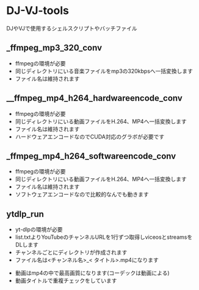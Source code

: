 # DJ-VJ-tools

DJやVJで使用するシェルスクリプトやバッチファイル


## \_ffmpeg\_mp3\_320\_conv

- ffmpegの環境が必要
- 同じディレクトリにいる音楽ファイルをmp3の320kbpsへ一括変換します
- ファイル名は維持されます



## \_\_ffmpeg\_mp4\_h264\_hardwareencode\_conv

- ffmpegの環境が必要
- 同じディレクトリにいる動画ファイルをH.264、MP4へ一括変換します
- ファイル名は維持されます
- ハードウェアエンコードなのでCUDA対応のグラボが必要です



## \_ffmpeg\_mp4\_h264\_softwareencode\_conv

- ffmpegの環境が必要
- 同じディレクトリにいる動画ファイルをH.264、MP4へ一括変換します
- ファイル名は維持されます
- ソフトウェアエンコードなので比較的なんでも動きます



## ytdlp\_run

- yt-dlpの環境が必要
- list.txtよりYouTubeのチャンネルURLを1行ずつ取得しviceosとstreamsをDLします
- チャンネルごとにディレクトリが作成されます
- ファイル名は<チャンネル名>\_< タイトル>.mp4になります
* 動画はmp4の中で最高画質になります(コーデックは動画による)
* 動画タイトルで重複チェックをしています
